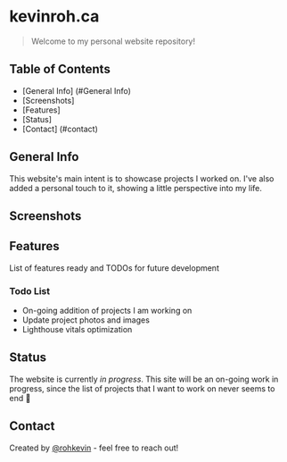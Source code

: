 # kevinroh.ca
> Welcome to my personal website repository! 

## Table of Contents
* [General Info] (#General Info)
* [Screenshots]
* [Features]
* [Status]
* [Contact] (#contact)

## General Info
This website's main intent is to showcase projects I worked on. I've also added a personal touch to it, showing a little perspective into my life. 

## Screenshots


## Features
List of features ready and TODOs for future development

### Todo List
* On-going addition of projects I am working on
* Update project photos and images
* Lighthouse vitals optimization

## Status
The website is currently _in progress_. 
This site will be an on-going work in progress, since the list of projects that I want to work on never seems to end :construction_worker:

## Contact
Created by [@rohkevin](https://www.kevinroh.ca/) - feel free to reach out!